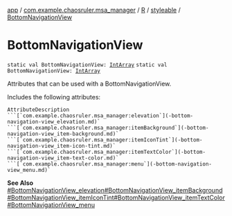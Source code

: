 [app](../../../index.md) / [com.example.chaosruler.msa_manager](../../index.md) / [R](../index.md) / [styleable](index.md) / [BottomNavigationView](.)

# BottomNavigationView

`static val BottomNavigationView: `[`IntArray`](https://kotlinlang.org/api/latest/jvm/stdlib/kotlin/-int-array/index.html)
`static val BottomNavigationView: `[`IntArray`](https://kotlinlang.org/api/latest/jvm/stdlib/kotlin/-int-array/index.html)

Attributes that can be used with a BottomNavigationView.

Includes the following attributes:

    AttributeDescription ```[`com.example.chaosruler.msa_manager:elevation`](-bottom-navigation-view_elevation.md)` ```[`com.example.chaosruler.msa_manager:itemBackground`](-bottom-navigation-view_item-background.md)` ```[`com.example.chaosruler.msa_manager:itemIconTint`](-bottom-navigation-view_item-icon-tint.md)` ```[`com.example.chaosruler.msa_manager:itemTextColor`](-bottom-navigation-view_item-text-color.md)` ```[`com.example.chaosruler.msa_manager:menu`](-bottom-navigation-view_menu.md)`

**See Also**
[#BottomNavigationView_elevation](-bottom-navigation-view_elevation.md)[#BottomNavigationView_itemBackground](-bottom-navigation-view_item-background.md)[#BottomNavigationView_itemIconTint](-bottom-navigation-view_item-icon-tint.md)[#BottomNavigationView_itemTextColor](-bottom-navigation-view_item-text-color.md)[#BottomNavigationView_menu](-bottom-navigation-view_menu.md)

